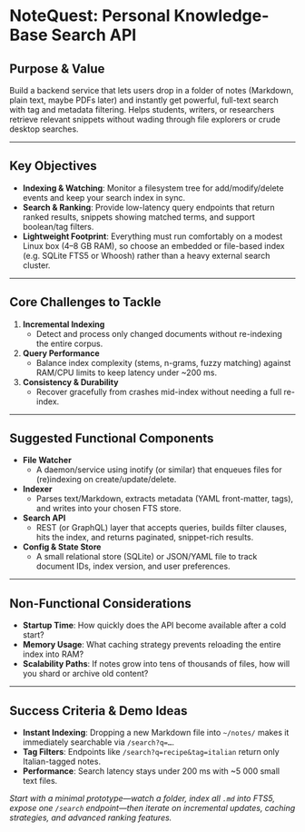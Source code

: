 # NoteQuest: Personal Knowledge-Base Search API

## Purpose & Value  
Build a backend service that lets users drop in a folder of notes (Markdown, plain text, maybe PDFs later) and instantly get powerful, full-text search with tag and metadata filtering. Helps students, writers, or researchers retrieve relevant snippets without wading through file explorers or crude desktop searches.

---

## Key Objectives  
- **Indexing & Watching**: Monitor a filesystem tree for add/modify/delete events and keep your search index in sync.  
- **Search & Ranking**: Provide low-latency query endpoints that return ranked results, snippets showing matched terms, and support boolean/tag filters.  
- **Lightweight Footprint**: Everything must run comfortably on a modest Linux box (4–8 GB RAM), so choose an embedded or file-based index (e.g. SQLite FTS5 or Whoosh) rather than a heavy external search cluster.

---

## Core Challenges to Tackle  
1. **Incremental Indexing**  
   - Detect and process only changed documents without re-indexing the entire corpus.  
2. **Query Performance**  
   - Balance index complexity (stems, n-grams, fuzzy matching) against RAM/CPU limits to keep latency under ~200 ms.  
3. **Consistency & Durability**  
   - Recover gracefully from crashes mid-index without needing a full re-index.

---

## Suggested Functional Components  
- **File Watcher**  
  - A daemon/service using inotify (or similar) that enqueues files for (re)indexing on create/update/delete.  
- **Indexer**  
  - Parses text/Markdown, extracts metadata (YAML front-matter, tags), and writes into your chosen FTS store.  
- **Search API**  
  - REST (or GraphQL) layer that accepts queries, builds filter clauses, hits the index, and returns paginated, snippet-rich results.  
- **Config & State Store**  
  - A small relational store (SQLite) or JSON/YAML file to track document IDs, index version, and user preferences.

---

## Non-Functional Considerations  
- **Startup Time**: How quickly does the API become available after a cold start?  
- **Memory Usage**: What caching strategy prevents reloading the entire index into RAM?  
- **Scalability Paths**: If notes grow into tens of thousands of files, how will you shard or archive old content?

---

## Success Criteria & Demo Ideas  
- **Instant Indexing**: Dropping a new Markdown file into `~/notes/` makes it immediately searchable via `/search?q=…`.  
- **Tag Filters**: Endpoints like `/search?q=recipe&tag=italian` return only Italian-tagged notes.  
- **Performance**: Search latency stays under 200 ms with ~5 000 small text files.  

_Start with a minimal prototype—watch a folder, index all `.md` into FTS5, expose one `/search` endpoint—then iterate on incremental updates, caching strategies, and advanced ranking features._  

